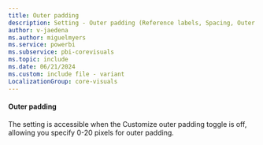 ```yaml
---
title: Outer padding
description: Setting - Outer padding (Reference labels, Spacing, Outer padding)
author: v-jaedena
ms.author: miguelmyers
ms.service: powerbi
ms.subservice: pbi-corevisuals
ms.topic: include
ms.date: 06/21/2024
ms.custom: include file - variant
LocalizationGroup: core-visuals
---
```

#### Outer padding

The setting is accessible when the Customize outer padding toggle is off, allowing you specify 0-20 pixels for outer padding.
